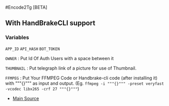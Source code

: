 #Encode2Tg [BETA]

## With HandBrakeCLI support

### Variables
`APP_ID` `API_HASH` `BOT_TOKEN`

`OWNER` : Put Id Of Auth Users with a space between it

`THUMBNAIL` : Put telegraph link of a picture for use of Thumbnail.

`FFMPEG` : Put Your FFMPEG Code or Handbrake-cli code (after installing it)  with """{}""" as input and output. (Eg. `ffmpeg -i """{}""" -preset veryfast -vcodec libx265 -crf 27 """{}"""`)

- [Main Source](https://github.com/1Danish-00/CompressorQueue)
